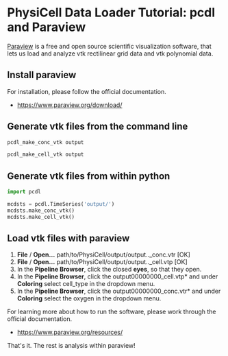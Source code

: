 # PhysiCell Data Loader Tutorial: pcdl and Paraview

<!--
bue 2024-09-02: vtk and paraview can handle up to 32 bit ometiff images.
fluorescent microscopy ome tiff standard is 16 bit.
+ https://discourse.vtk.org/t/failed-to-read-tiff-64-bit-samples/12118
-->

[Paraview](https://www.paraview.org/) is a free and open source scientific visualization software,
that lets us load and analyze vtk rectilinear grid data and vtk polynomial data<!--, and even ome.tiff data files-->.

## Install paraview

For installation, please follow the official documentation.
+ https://www.paraview.org/download/


## Generate vtk files from the command line

```bash
pcdl_make_conc_vtk output
```
```bash
pcdl_make_cell_vtk output
```


## Generate vtk files from within python

```python
import pcdl

mcdsts = pcdl.TimeSeries('output/')
mcdsts.make_conc_vtk()
mcdsts.make_cell_vtk()
```


## Load vtk files with paraview

1. **File** / **Open...** path/to/PhysiCell/output/output..\_conc.vtr [OK]
2. **File** / **Open...** path/to/PhysiCell/output/output..\_cell.vtp [OK]
3. In the **Pipeline Browser**, click the closed **eyes**, so that they open.
4. In the **Pipeline Browser**, click the output00000000\_cell.vtp\* and under **Coloring** select cell\_type in the dropdown menu.
5. In the **Pipeline Browser**, click the output00000000\_conc.vtr\* and under **Coloring** select the oxygen in the dropdown menu.

For learning more about how to run the software,
please work through the official documentation.
+ https://www.paraview.org/resources/


That's it. The rest is analysis within paraview!
